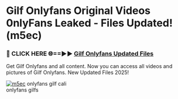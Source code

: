 # Gilf Onlyfans Original Videos 0nlyFans Leaked - Files Updated! (m5ec)

<h3>🔴 CLICK HERE 🌐==►► <a href="https://wtach.club/leakvideo/" rel="nofollow">Gilf Onlyfans Updated Files</a></h3>

Get Gilf Onlyfans and all content. Now you can access all videos and pictures of Gilf Onlyfans. New Updated Files 2025!

[![m5ec](https://i.imgur.com/PQ7UWWw.gif)](https://wtach.club/leakvideo/)
onlyfans gilf cali<br>
onlyfans gilfs